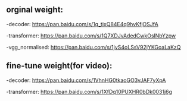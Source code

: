 ## orginal weight:
-decoder: https://pan.baidu.com/s/1q_tixQ84E4q9hvKfjOSJfA  

-transformer: https://pan.baidu.com/s/1Q7XDJvAdedCwkOslNbYzpw    

-vgg_normalised: https://pan.baidu.com/s/1jvS4oLSsV92jYKGoaLaKzQ  

## fine-tune weight(for video):
-decoder: https://pan.baidu.com/s/1VhnHG0tkaoGO3vJAF7yXpA  

-transformer: https://pan.baidu.com/s/1XfDq10PUXHR0bDk0031j6g 
